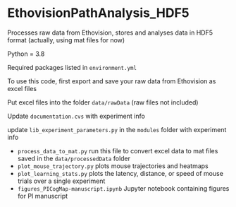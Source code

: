 # EthovisionPathAnalysis_HDF5
Processes raw data from Ethovision, stores and analyses data in HDF5 format (actually, using mat files for now)

Python = 3.8

Required packages listed in `environment.yml`

To use this code, first export and save your raw data from Ethovision as excel files

Put excel files into the folder `data/rawData` (raw files not included)

Update `documentation.cvs` with experiment info

update `lib_experiment_parameters.py` in the `modules` folder with experiment info

- `process_data_to_mat.py`	run this file to convert excel data to mat files saved in the `data/processedData` folder
- `plot_mouse_trajectory.py`	plots mouse trajectories and heatmaps
- `plot_learning_stats.py`	plots the latency, distance, or speed of mouse trials over a single experiment
- `figures_PICogMap-manuscript.ipynb`	Jupyter notebook containing figures for PI manuscript